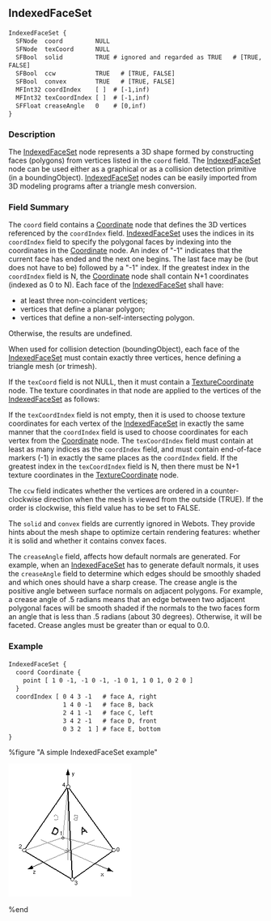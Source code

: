 ## IndexedFaceSet

```
IndexedFaceSet {
  SFNode  coord         NULL
  SFNode  texCoord      NULL
  SFBool  solid         TRUE # ignored and regarded as TRUE   # [TRUE, FALSE]
  SFBool  ccw           TRUE   # [TRUE, FALSE]
  SFBool  convex        TRUE   # [TRUE, FALSE]
  MFInt32 coordIndex    [ ]  # [-1,inf)
  MFInt32 texCoordIndex [ ]  # [-1,inf)
  SFFloat creaseAngle   0    # [0,inf)
}
```

### Description

The [IndexedFaceSet](#indexedfaceset) node represents a 3D shape formed by constructing faces (polygons) from vertices listed in the `coord` field.
The [IndexedFaceSet](#indexedfaceset) node can be used either as a graphical or as a collision detection primitive (in a boundingObject).
[IndexedFaceSet](#indexedfaceset) nodes can be easily imported from 3D modeling programs after a triangle mesh conversion.

### Field Summary

The `coord` field contains a [Coordinate](coordinate.md) node that defines the 3D vertices referenced by the `coordIndex` field.
[IndexedFaceSet](#indexedfaceset) uses the indices in its `coordIndex` field to specify the polygonal faces by indexing into the coordinates in the [Coordinate](coordinate.md) node.
An index of "-1" indicates that the current face has ended and the next one begins.
The last face may be (but does not have to be) followed by a "-1" index.
If the greatest index in the `coordIndex` field is N, the [Coordinate](coordinate.md) node shall contain N+1 coordinates (indexed as 0 to N).
Each face of the [IndexedFaceSet](#indexedfaceset) shall have:

- at least three non-coincident vertices;
- vertices that define a planar polygon;
- vertices that define a non-self-intersecting polygon.

Otherwise, the results are undefined.

When used for collision detection (boundingObject), each face of the [IndexedFaceSet](#indexedfaceset) must contain exactly three vertices, hence defining a triangle mesh (or trimesh).

If the `texCoord` field is not NULL, then it must contain a [TextureCoordinate](texturecoordinate.md) node.
The texture coordinates in that node are applied to the vertices of the [IndexedFaceSet](#indexedfaceset) as follows:

If the `texCoordIndex` field is not empty, then it is used to choose texture coordinates for each vertex of the [IndexedFaceSet](#indexedfaceset) in exactly the same manner that the `coordIndex` field is used to choose coordinates for each vertex from the [Coordinate](coordinate.md) node.
The `texCoordIndex` field must contain at least as many indices as the `coordIndex` field, and must contain end-of-face markers (-1) in exactly the same places as the `coordIndex` field.
If the greatest index in the `texCoordIndex` field is N, then there must be N+1 texture coordinates in the [TextureCoordinate](texturecoordinate.md) node.

The `ccw` field indicates whether the vertices are ordered in a counter-clockwise direction when the mesh is viewed from the outside (TRUE).
If the order is clockwise, this field value has to be set to FALSE.

The `solid` and `convex` fields are currently ignored in Webots.
They provide hints about the mesh shape to optimize certain rendering features: whether it is solid and whether it contains convex faces.

The `creaseAngle` field, affects how default normals are generated.
For example, when an [IndexedFaceSet](#indexedfaceset) has to generate default normals, it uses the `creaseAngle` field to determine which edges should be smoothly shaded and which ones should have a sharp crease.
The crease angle is the positive angle between surface normals on adjacent polygons.
For example, a crease angle of .5 radians means that an edge between two adjacent polygonal faces will be smooth shaded if the normals to the two faces form an angle that is less than .5 radians (about 30 degrees).
Otherwise, it will be faceted.
Crease angles must be greater than or equal to 0.0.

### Example

```
IndexedFaceSet {
  coord Coordinate {
    point [ 1 0 -1, -1 0 -1, -1 0 1, 1 0 1, 0 2 0 ]
  }
  coordIndex [ 0 4 3 -1   # face A, right
               1 4 0 -1   # face B, back
               2 4 1 -1   # face C, left
               3 4 2 -1   # face D, front
               0 3 2  1 ] # face E, bottom
}
```

%figure "A simple IndexedFaceSet example"

![indexed_face_set.png](images/indexed_face_set.png)

%end
